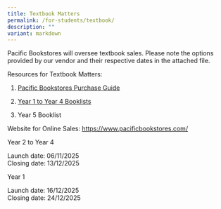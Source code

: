 ```yaml
---
title: Textbook Matters
permalink: /for-students/textbook/
description: ""
variant: markdown
---
```

<p>Pacific Bookstores will oversee textbook sales.&nbsp;Please note the options
provided by our vendor and their respective dates in the attached file.</p>
<p>Resources for Textbook Matters:</p>
<ol data-tight="true" class="tight">
<li>
<p><a href="/files/ACSI_PBS_Online_Purchase_Guide_2026.pdf" rel="noopener noreferrer nofollow" target="_blank">Pacific Bookstores Purchase Guide</a>
</p>
</li>
<li>
<p><a href="/files/ACSI_2026_Booklist_Y1_to_Y4.pdf" rel="noopener noreferrer nofollow" target="_blank">Year 1 to Year 4 Booklists</a>
</p>
</li>
<li>
<p>Year 5 Booklist</p>
</li>
</ol>
<p>Website for Online Sales:&nbsp;<a href="https://www.pacificbookstores.com/" rel="noopener noreferrer nofollow" target="_blank">https://www.pacificbookstores.com/</a>
</p>
        

Year 2 to Year 4&nbsp;

Launch date: 06/11/2025<br>
Closing date: 13/12/2025

Year 1

Launch date: 16/12/2025<br>
Closing date: 24/12/2025